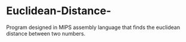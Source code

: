 # Euclidean-Distance-
Program designed in MIPS assembly language that finds the euclidean distance between two numbers.
